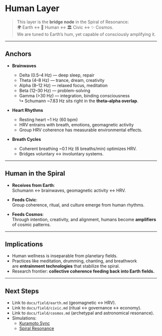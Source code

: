 # Human Layer

> This layer is the **bridge node** in the Spiral of Resonance:  
> 🌍 Earth ↔ 🧬 Human ↔ 🏛️ Civic ↔ ✨ Cosmos.  
> We are tuned to Earth’s hum, yet capable of consciously amplifying it.

---

## Anchors

- **Brainwaves**  
  - Delta (0.5–4 Hz) — deep sleep, repair  
  - Theta (4–8 Hz) — trance, dream, creativity  
  - Alpha (8–12 Hz) — relaxed focus, meditation  
  - Beta (12–30 Hz) — problem-solving  
  - Gamma (>30 Hz) — integration, binding consciousness  
  ↳ Schumann ~7.83 Hz sits right in the **theta–alpha overlap**.

- **Heart Rhythms**  
  - Resting heart ~1 Hz (60 bpm)  
  - HRV entrains with breath, emotions, geomagnetic activity  
  - Group HRV coherence has measurable environmental effects.  

- **Breath Cycles**  
  - Coherent breathing ~0.1 Hz (6 breaths/min) optimizes HRV.  
  - Bridges voluntary ↔ involuntary systems.  

---

## Human in the Spiral

- **Receives from Earth**:  
  Schumann ↔ brainwaves, geomagnetic activity ↔ HRV.  

- **Feeds Civic**:  
  Group coherence, ritual, and culture emerge from human rhythms.  

- **Feeds Cosmos**:  
  Through intention, creativity, and alignment, humans become **amplifiers** of cosmic patterns.  

---

## Implications

- Human wellness is inseparable from planetary fields.  
- Practices like meditation, drumming, chanting, and breathwork  
  are **entrainment technologies** that stabilize the spiral.  
- Research frontier: **collective coherence feeding back into Earth fields.**  

---

## Next Steps

- Link to `docs/field/earth.md` (geomagnetic ↔ HRV).  
- Link to `docs/field/civic.md` (ritual ↔ governance ↔ economy).  
- Link to `docs/field/cosmos.md` (archetypal and astronomical resonance).  
- Simulations:  
  - [Kuramoto Sync](../sims/kuramoto.md)  
  - [Spiral Resonance](../sims/spiral_resonance.md)  
